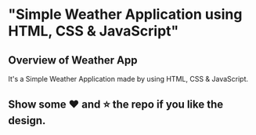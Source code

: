# "Simple Weather Application using HTML, CSS &amp; JavaScript"

## Overview of Weather App

It's a  Simple Weather Application made by using HTML, CSS &amp; JavaScript.




## Show some :heart: and :star: the repo if you like the design.


